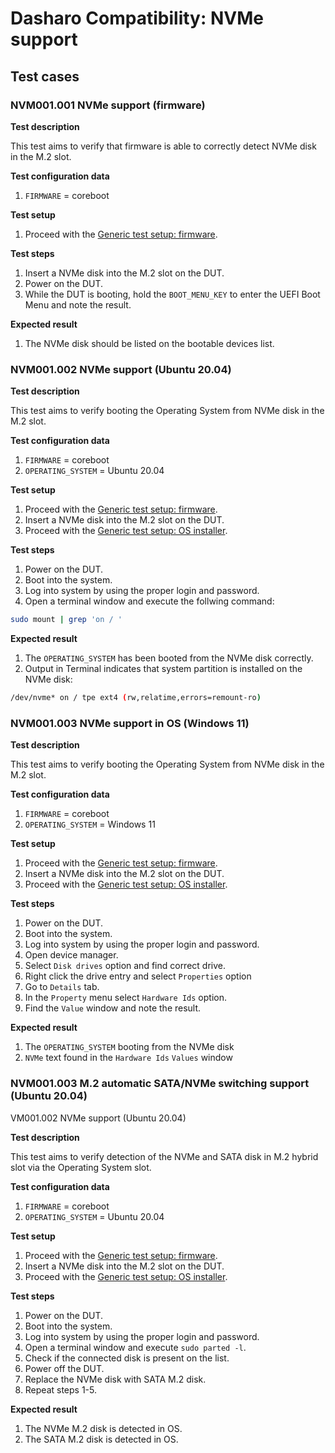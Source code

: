 # Dasharo Compatibility: NVMe support

## Test cases

### NVM001.001 NVMe support (firmware)

**Test description**

This test aims to verify that firmware is able to correctly
detect NVMe disk in the M.2 slot.

**Test configuration data**

1. `FIRMWARE` = coreboot

**Test setup**

1. Proceed with the
    [Generic test setup: firmware](../../generic-test-setup#firmware).

**Test steps**

1. Insert a NVMe disk into the M.2 slot on the DUT.
1. Power on the DUT.
1. While the DUT is booting, hold the `BOOT_MENU_KEY` to enter
    the UEFI Boot Menu and note the result.

**Expected result**

1. The NVMe disk should be listed on the bootable devices list.

### NVM001.002 NVMe support (Ubuntu 20.04)

**Test description**

This test aims to verify booting the Operating System from NVMe disk in
the M.2 slot.

**Test configuration data**

1. `FIRMWARE` = coreboot
1. `OPERATING_SYSTEM` = Ubuntu 20.04

**Test setup**

1. Proceed with the
    [Generic test setup: firmware](../../generic-test-setup#firmware).
1. Insert a NVMe disk into the M.2 slot on the DUT.
1. Proceed with the
    [Generic test setup: OS installer](../../generic-test-setup#os-installer).

**Test steps**

1. Power on the DUT.
1. Boot into the system.
1. Log into system by using the proper login and password.
1. Open a terminal window and execute the follwing command:

```bash
sudo mount | grep 'on / '
```

**Expected result**

1. The `OPERATING_SYSTEM` has been booted from the NVMe disk correctly.
1. Output in Terminal indicates that system partition is installed on the NVMe
    disk:

```bash
/dev/nvme* on / tpe ext4 (rw,relatime,errors=remount-ro)
```

### NVM001.003 NVMe support in OS (Windows 11)

**Test description**

This test aims to verify booting the Operating System from NVMe disk in the
M.2 slot.

**Test configuration data**

1. `FIRMWARE` = coreboot
1. `OPERATING_SYSTEM` = Windows 11

**Test setup**

1. Proceed with the
    [Generic test setup: firmware](../../generic-test-setup#firmware).
1. Insert a NVMe disk into the M.2 slot on the DUT.
1. Proceed with the
    [Generic test setup: OS installer](../../generic-test-setup#os-installer).

**Test steps**

1. Power on the DUT.
1. Boot into the system.
1. Log into system by using the proper login and password.
1. Open device manager.
1. Select `Disk drives` option and find correct drive.
1. Right click the drive entry and select `Properties` option
1. Go to `Details` tab.
1. In the `Property` menu select `Hardware Ids` option.
1. Find the `Value` window and note the result.

**Expected result**

1. The `OPERATING_SYSTEM` booting from the NVMe disk
1. `NVMe` text found in the `Hardware Ids` `Values` window

### NVM001.003 M.2 automatic SATA/NVMe switching support (Ubuntu 20.04)

VM001.002 NVMe support (Ubuntu 20.04)

**Test description**

This test aims to verify detection of the NVMe and SATA disk in M.2 hybrid slot
via the Operating System slot.

**Test configuration data**

1. `FIRMWARE` = coreboot
2. `OPERATING_SYSTEM` = Ubuntu 20.04

**Test setup**

1. Proceed with the
    [Generic test setup: firmware](../../generic-test-setup#firmware).
1. Insert a NVMe disk into the M.2 slot on the DUT.
1. Proceed with the
    [Generic test setup: OS installer](../../generic-test-setup#os-installer).

**Test steps**

1. Power on the DUT.
2. Boot into the system.
3. Log into system by using the proper login and password.
4. Open a terminal window and execute `sudo parted -l`.
5. Check if the connected disk is present on the list.
6. Power off the DUT.
7. Replace the NVMe disk with SATA M.2 disk.
8. Repeat steps 1-5.

**Expected result**

1. The NVMe M.2 disk is detected in OS.
2. The SATA M.2 disk is detected in OS.
